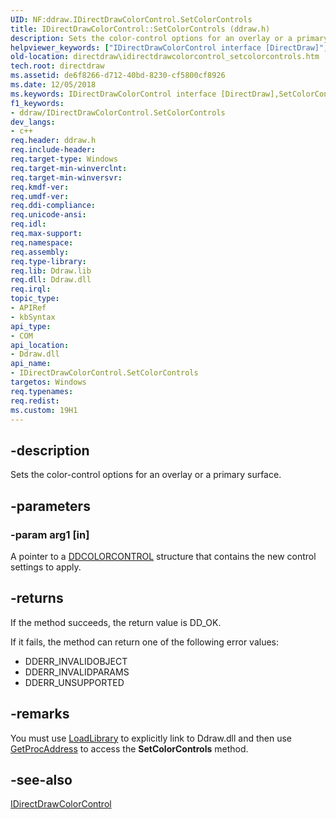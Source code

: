 ```yaml
---
UID: NF:ddraw.IDirectDrawColorControl.SetColorControls
title: IDirectDrawColorControl::SetColorControls (ddraw.h)
description: Sets the color-control options for an overlay or a primary surface.
helpviewer_keywords: ["IDirectDrawColorControl interface [DirectDraw]","SetColorControls method","IDirectDrawColorControl.SetColorControls","IDirectDrawColorControl::SetColorControls","SetColorControls","SetColorControls method [DirectDraw]","SetColorControls method [DirectDraw]","IDirectDrawColorControl interface","ddraw/IDirectDrawColorControl::SetColorControls","directdraw.idirectdrawcolorcontrol_setcolorcontrols"]
old-location: directdraw\idirectdrawcolorcontrol_setcolorcontrols.htm
tech.root: directdraw
ms.assetid: de6f8266-d712-40bd-8230-cf5800cf8926
ms.date: 12/05/2018
ms.keywords: IDirectDrawColorControl interface [DirectDraw],SetColorControls method, IDirectDrawColorControl.SetColorControls, IDirectDrawColorControl::SetColorControls, SetColorControls, SetColorControls method [DirectDraw], SetColorControls method [DirectDraw],IDirectDrawColorControl interface, ddraw/IDirectDrawColorControl::SetColorControls, directdraw.idirectdrawcolorcontrol_setcolorcontrols
f1_keywords:
- ddraw/IDirectDrawColorControl.SetColorControls
dev_langs:
- c++
req.header: ddraw.h
req.include-header: 
req.target-type: Windows
req.target-min-winverclnt: 
req.target-min-winversvr: 
req.kmdf-ver: 
req.umdf-ver: 
req.ddi-compliance: 
req.unicode-ansi: 
req.idl: 
req.max-support: 
req.namespace: 
req.assembly: 
req.type-library: 
req.lib: Ddraw.lib
req.dll: Ddraw.dll
req.irql: 
topic_type:
- APIRef
- kbSyntax
api_type:
- COM
api_location:
- Ddraw.dll
api_name:
- IDirectDrawColorControl.SetColorControls
targetos: Windows
req.typenames: 
req.redist: 
ms.custom: 19H1
---
```


## -description

Sets the color-control options for an overlay or a primary surface.

## -parameters

### -param arg1 [in]

A pointer to a <a href="https://docs.microsoft.com/previous-versions/windows/hardware/drivers/ff549237(v=vs.85)">DDCOLORCONTROL</a> structure that contains the new control settings to apply.

## -returns

If the method succeeds, the return value is DD_OK.

If it fails, the method can return one of the following error values:

<ul>
<li>DDERR_INVALIDOBJECT</li>
<li>DDERR_INVALIDPARAMS</li>
<li>DDERR_UNSUPPORTED</li>
</ul>

## -remarks

You must use <a href="https://docs.microsoft.com/windows/desktop/api/libloaderapi/nf-libloaderapi-loadlibrarya">LoadLibrary</a> to explicitly link to Ddraw.dll and then use <a href="https://docs.microsoft.com/windows/desktop/api/libloaderapi/nf-libloaderapi-getprocaddress">GetProcAddress</a> to access the  <b>SetColorControls</b> method.

## -see-also

<a href="https://docs.microsoft.com/windows/desktop/api/ddraw/nn-ddraw-idirectdrawcolorcontrol">IDirectDrawColorControl</a>
